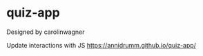 # quiz-app
Designed by carolinwagner

Update interactions with JS
https://annidrumm.github.io/quiz-app/
